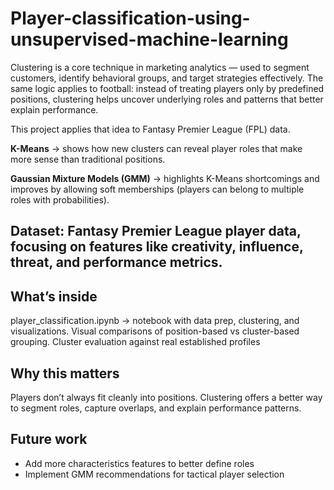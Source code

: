 # Player-classification-using-unsupervised-machine-learning

Clustering is a core technique in marketing analytics — used to segment customers, identify behavioral groups, and target strategies effectively. The same logic applies to football: instead of treating players only by predefined positions, clustering helps uncover underlying roles and patterns that better explain performance.

This project applies that idea to Fantasy Premier League (FPL) data.

**K-Means** → shows how new clusters can reveal player roles that make more sense than traditional positions.

**Gaussian Mixture Models (GMM)** → highlights K-Means shortcomings and improves by allowing soft memberships (players can belong to multiple roles with probabilities).

## Dataset: Fantasy Premier League player data, focusing on features like creativity, influence, threat, and performance metrics.

## What’s inside
player_classification.ipynb → notebook with data prep, clustering, and visualizations.
Visual comparisons of position-based vs cluster-based grouping.
Cluster evaluation against real established profiles

## Why this matters
Players don’t always fit cleanly into positions. Clustering offers a better way to segment roles, capture overlaps, and explain performance patterns.

## Future work
- Add more characteristics features to better define roles
- Implement GMM recommendations for tactical player selection
